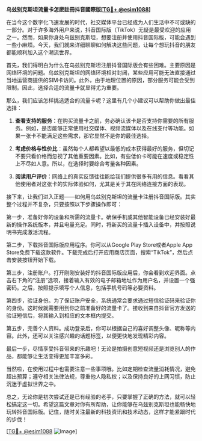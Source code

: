 **乌兹别克斯坦流量卡怎麽註冊抖音國際版[[TG💪+ @esim1088](https://t.me/s/esim1088)]**

在当今这个数字化飞速发展的时代，社交媒体平台已经成为人们生活中不可或缺的一部分。对于许多海外用户来说，抖音国际版（TikTok）无疑是最受欢迎的应用之一。然而，如果你身处乌兹别克斯坦，想要注册并使用抖音国际版，可能会遇到一些小麻烦。今天，我们就来详细聊聊如何解决这些问题，让每个想玩抖音的朋友都能顺利加入这个潮流世界。

首先，我们得明白为什么在乌兹别克斯坦注册抖音国际版会有些困难。主要原因是网络环境的问题。乌兹别克斯坦的网络环境相对封闭，某些应用可能无法直接通过当地运营商提供的SIM卡访问。此外，由于地理位置的原因，部分服务可能会受到限制。因此，选择合适的流量卡就显得尤为重要。

那么，我们应该怎样挑选适合的流量卡呢？这里有几个小建议可以帮助你做出最佳选择：

1. **查看支持的服务**：在购买流量卡之前，务必确认该卡是否支持你需要的所有服务。例如，是否能够正常使用社交媒体、视频流媒体以及在线支付等功能。如果一张卡不能满足这些需求，那它显然不是你的最佳选择。

2. **考虑价格与性价比**：虽然每个人都希望以最低的成本获得最好的服务，但切记不要只看价格而忽视了其他重要因素。比如，有些低价卡可能在速度或稳定性上不尽如人意。所以，在选择时要综合考量各种因素。

3. **阅读用户评价**：网络上的真实反馈往往能给我们提供很多有用的信息。看看其他使用者对这张卡的实际体验如何，尤其是关于其在网络连接方面的表现。

接下来，让我们进入正题——如何用乌兹别克斯坦的流量卡注册抖音国际版。其实整个过程并不复杂，只要按照以下步骤操作即可：

第一步，准备好你的设备和所需的流量卡。确保手机或其他智能设备已经安装好最新的操作系统版本，并且电量充足。同时，将新买的流量卡插入设备中，并按照说明书完成激活流程。

第二步，下载抖音国际版应用程序。你可以从Google Play Store或者Apple App Store免费下载这款软件。下载完成后打开应用商店页面，搜索“TikTok”，然后点击安装按钮开始下载。

第三步，注册账户。打开刚刚安装好的抖音国际版应用后，你会看到欢迎界面。点击右下角的“注册”选项，接着输入有效的电子邮箱地址作为用户名，并设置一个强密码。之后，按照提示填写个人信息，包括手机号码等必要资料。

第四步，验证身份。为了保证账户安全，系统通常会要求通过短信验证码来验证你的身份。这时候就需要用到你之前准备好的流量卡了。接收到来自抖音官方发送的验证短信后，将其输入到相应的文本框内提交。

第五步，完善个人资料。成功登录后，你可以根据自己的喜好调整头像、昵称等内容。此外，还可以关注感兴趣的话题标签，以便更快地发现精彩内容。

最后一步，尽情享受抖音带来的乐趣吧！无论是拍摄创意短视频还是浏览别人的作品，都能够让生活变得更加丰富多彩。

当然啦，在使用过程中也需要注意一些事项哦。比如定期检查流量消耗情况，避免超出预算；遵守相关法律法规，尊重他人隐私权；以及保持良好的上网习惯，防止沉迷于虚拟世界之中。

总之，无论你是初次尝试还是已有经验的老手，只要掌握了正确的方法，就可以轻松搞定这一切。希望这篇文章对你有所帮助，让你能够在乌兹别克斯坦也能畅快地玩转抖音国际版。记住，随时关注最新的科技资讯和技术动态，这样才能紧跟时代的步伐！

[[TG💪+ @esim1088](https://t.me/s/esim1088) ![Image](https://i.postimg.cc/4NQfJmqS/Snipaste-2025-05-13-00-14-12.png)]